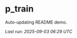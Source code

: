 # p_train

Auto-updating README demo.

<!--START_SECTION:status-->
_Last run: 2025-09-03 06:29 UTC_
<!--END_SECTION:status-->


































































































































































































































































































































